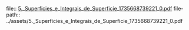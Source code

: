 file:: [5._Superficies_e_Integrais_de_Superficie_1735668739221_0.pdf](../assets/5._Superficies_e_Integrais_de_Superficie_1735668739221_0.pdf)
file-path:: ../assets/5._Superficies_e_Integrais_de_Superficie_1735668739221_0.pdf
